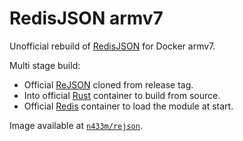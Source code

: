 # RedisJSON armv7
Unofficial rebuild of [RedisJSON](https://github.com/RedisJSON/RedisJSON) for Docker armv7.

Multi stage build:
- Official [ReJSON](https://github.com/RedisJSON/RedisJSON) cloned from release tag.
- Into official [Rust](https://hub.docker.com/_/rust) container to build from source.
- Official [Redis](https://hub.docker.com/_/redis) container to load the module at start.

Image available at [`n433m/rejson`](https://hub.docker.com/r/n433m/rejson).
